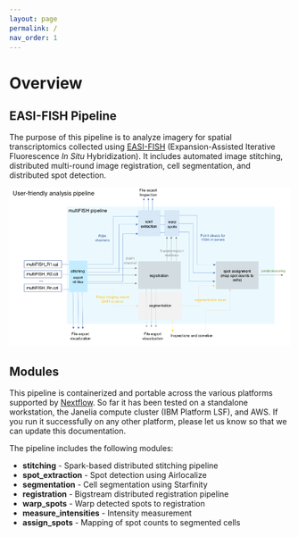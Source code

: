 ```yaml
---
layout: page
permalink: /
nav_order: 1
---
```


# Overview

## EASI-FISH Pipeline

The purpose of this pipeline is to analyze imagery for spatial transcriptomics collected using [EASI-FISH](https://github.com/multiFISH/EASI-FISH) (Expansion-Assisted Iterative Fluorescence *In Situ* Hybridization). It includes automated image stitching, distributed multi-round image registration, cell segmentation, and distributed spot detection.

![Pipeline Diagram](images/pipeline_diagram.png)

## Modules

This pipeline is containerized and portable across the various platforms supported by [Nextflow](https://www.nextflow.io). So far it has been tested on a standalone workstation, the Janelia compute cluster (IBM Platform LSF), and AWS. If you run it successfully on any other platform, please let us know so that we can update this documentation.

The pipeline includes the following modules:

* **stitching** - Spark-based distributed stitching pipeline
* **spot_extraction** - Spot detection using Airlocalize
* **segmentation** - Cell segmentation using Starfinity
* **registration** - Bigstream distributed registration pipeline
* **warp_spots** - Warp detected spots to registration
* **measure_intensities** - Intensity measurement
* **assign_spots** - Mapping of spot counts to segmented cells
